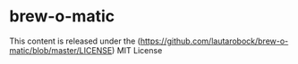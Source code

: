 brew-o-matic
============

This content is released under the (https://github.com/lautarobock/brew-o-matic/blob/master/LICENSE) MIT License

